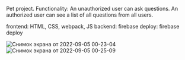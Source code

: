 
Pet project.
Functionality:
An unauthorized user can ask questions.
An authorized user can see a list of all questions from all users.

frontend: HTML, CSS, webpack, JS
backend: firebase
deploy: firebase deploy

![Снимок экрана от 2022-09-05 00-23-04](https://user-images.githubusercontent.com/110294781/188325793-fa88bad3-50a3-4161-a69d-9b5664e5e0a9.png)
![Снимок экрана от 2022-09-05 00-25-09](https://user-images.githubusercontent.com/110294781/188325794-c554fbd8-ae0e-45bc-954c-e043e72cdafd.png)
